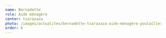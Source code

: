 ```yaml
---
name: Bernadette
role: Aide ménagère
center: tsarazaza
photo: /images/actualites/bernadette-tsarazaza-aide-ménagère-poulailler-.jpg
order: 6
---
```

